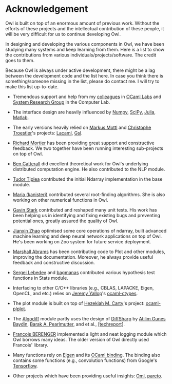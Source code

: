 # Acknowledgement

Owl is built on top of an enormous amount of previous work. Without the efforts of these projects and the intellectual contribution of these people, it will be very difficult for us to continue developing Owl.

In designing and developing the various components in Owl, we have been studying many systems and keep learning from them. Here is a list to show the contributions from various individuals/projects/software. The credit goes to them.

Because Owl is always under active development, there might be a lag between the development code and the list here. In case you think there is something/someone missing in the list, please do contact me. I will try to make this list up-to-date.

- Tremendous support and help from my [colleagues](http://ocamllabs.io/people/) in [OCaml Labs](http://ocamllabs.io/) and [System Research Group](https://www.cl.cam.ac.uk/research/srg/netos/people/) in the Computer Lab.

- The interface design are heavily influenced by [Numpy](http://www.numpy.org/), [SciPy](https://www.scipy.org/), [Julia](https://julialang.org/), [Matlab](https://www.mathworks.com/products/matlab.html).

- The early versions heavily relied on [Markus Mottl](http://www.ocaml.info/) and [Christophe Troestler](https://github.com/Chris00)'s projects: [Lacaml](https://github.com/mmottl/lacaml), [Gsl](https://github.com/mmottl/gsl-ocaml).

- [Richard Mortier](https://github.com/mor1) has been providing great support and constructive feedback. We two together have been running interesting sub-projects on top of Owl.

- [Ben Catterall](https://www.linkedin.com/in/ben-catterall-38643287/?ppe=1) did excellent theoretical work for Owl's underlying distributed computation engine. He also contributed to the NLP module.

- [Tudor Tiplea](https://github.com/tptiplea) contributed the initial Ndarray implementation in the base module.

- [Maria (kanisteri)](https://github.com/kanisteri) contributed several root-finding algorithms. She is also working on other numerical functions in Owl.

- [Gavin Stark](https://github.com/atthecodeface) contributed and reshaped many unit tests. His work has been helping us in identifying and fixing existing bugs and preventing potential ones, greatly assured the quality of Owl.

- [Jianxin Zhao](https://github.com/jzstark/) optimised some core operations of ndarray, built advanced machine learning and deep neural network applications on top of Owl. He's been working on Zoo system for future service deployment.

- [Marshall Abrams](https://github.com/mars0i) has been contributing code to Plot and other modules, improving the documentation. Moreover, he always provide useful feedback and constructive discussion.

- [Sergei Lebedev](https://github.com/superbobry) and [bagmanas](https://github.com/bagmanas) contributed various hypothesis test functions in Stats module.

- Interfacing to other C/C++ libraries (e.g., CBLAS, LAPACKE, Eigen, OpenCL, and etc.) relies on [Jeremy Yallop](https://www.cl.cam.ac.uk/~jdy22/)'s [ocaml-ctypes](https://github.com/ocamllabs/ocaml-ctypes).

- The plot module is built on top of [Hezekiah M. Carty](https://github.com/hcarty)'s project: [ocaml-plplot](https://github.com/hcarty/ocaml-plplot).

- The [Algodiff](https://github.com/ryanrhymes/owl/blob/master/src/owl/owl_algodiff.ml) module partly uses the design of [DiffSharp](http://diffsharp.github.io/DiffSharp/) by [Atilim Gunes Baydin](http://www.cs.nuim.ie/~gunes/), [Barak A. Pearlmutter](http://www.bcl.hamilton.ie/~barak/), and et al., [[techreport]](https://arxiv.org/abs/1502.05767).

- [Francois BERENGER](https://github.com/UnixJunkie) implemented a light and neat logging module which Owl borrows many ideas. The older version of Owl directly used Francois' library.

- Many functions rely on [Eigen](http://eigen.tuxfamily.org/index.php?title=Main_Page) and its [OCaml binding](https://github.com/ryanrhymes/eigen). The binding also contains some functions (e.g., convolution functions) from Google's [Tensorflow](https://www.tensorflow.org/).

- Other projects which have been providing useful insights: [Oml](https://github.com/hammerlab/oml), [pareto](https://github.com/superbobry/pareto).

